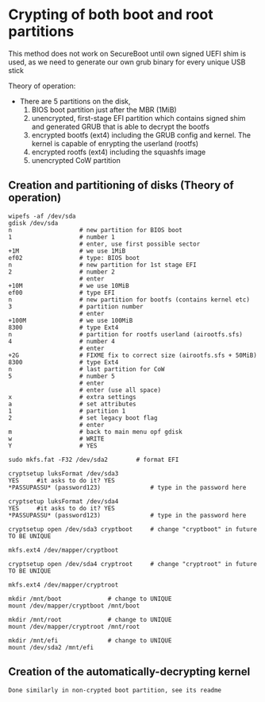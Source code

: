 # Crypting of both boot and root partitions

This method does not work on SecureBoot until own signed UEFI shim is used, as we need to generate our own grub binary for every unique USB stick

Theory of operation:

- There are 5 partitions on the disk,
	1. BIOS boot partition just after the MBR (1MiB)
	2. unencrypted, first-stage EFI partition which contains signed shim and generated GRUB that is able to decrypt the bootfs
	3. encrypted bootfs (ext4) including the GRUB config and kernel. The kernel is capable of enrypting the userland (rootfs)
	4. encrypted rootfs (ext4) including the squashfs image
	5. unencrypted CoW partition


## Creation and partitioning of disks (Theory of operation)
```
wipefs -af /dev/sda
gdisk /dev/sda
n					# new partition for BIOS boot
1					# number 1
					# enter, use first possible sector
+1M					# we use 1MiB
ef02				# type: BIOS boot
n 					# new partition for 1st stage EFI
2 					# number 2
					# enter
+10M 				# we use 10MiB
ef00 				# type EFI
n 					# new partition for bootfs (contains kernel etc)
3 					# partition number
					# enter
+100M				# we use 100MiB
8300 				# type Ext4
n 					# partition for rootfs userland (airootfs.sfs)
4 					# number 4
					# enter
+2G					# FIXME fix to correct size (airootfs.sfs + 50MiB)
8300 				# type Ext4
n 					# last partition for CoW
5 					# number 5
					# enter
					# enter	(use all space)
x 					# extra settings
a 					# set attributes
1 					# partition 1
2 					# set legacy boot flag
					# enter
m 					# back to main menu opf gdisk
w 					# WRITE
Y					# YES

sudo mkfs.fat -F32 /dev/sda2 		# format EFI

cryptsetup luksFormat /dev/sda3
YES		#it asks to do it? YES
*PASSUPASSU* (password123)				# type in the password here

cryptsetup luksFormat /dev/sda4
YES		#it asks to do it? YES
*PASSUPASSU* (password123)				# type in the password here

cryptsetup open /dev/sda3 cryptboot		# change "cryptboot" in future TO BE UNIQUE

mkfs.ext4 /dev/mapper/cryptboot

cryptsetup open /dev/sda4 cryptroot		# change "cryptroot" in future TO BE UNIQUE

mkfs.ext4 /dev/mapper/cryptroot

mkdir /mnt/boot				# change to UNIQUE
mount /dev/mapper/cryptboot /mnt/boot

mkdir /mnt/root				# change to UNIQUE
mount /dev/mapper/cryptroot /mnt/root

mkdir /mnt/efi				# change to UNIQUE
mount /dev/sda2 /mnt/efi

```

## Creation of the automatically-decrypting kernel

```
Done similarly in non-crypted boot partition, see its readme
```
